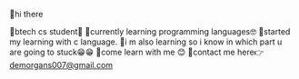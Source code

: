 📌hi there

📌btech cs student🫡
📌currently learning programming languages🤓
📌started my learning with c language.
📌i m also learning so i know in which part  u are going to stuck😁😁
📌come learn with me 😊
📌contact me here👉demorgans007@gmail.com

